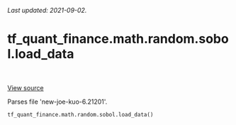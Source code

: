 <!--
This file is generated by a tool. Do not edit directly.
For open-source contributions the docs will be updated automatically.
-->

*Last updated: 2021-09-02.*

<div itemscope itemtype="http://developers.google.com/ReferenceObject">
<meta itemprop="name" content="tf_quant_finance.math.random.sobol.load_data" />
<meta itemprop="path" content="Stable" />
</div>

# tf_quant_finance.math.random.sobol.load_data

<!-- Insert buttons and diff -->

<table class="tfo-notebook-buttons tfo-api" align="left">
</table>

<a target="_blank" href="https://github.com/google/tf-quant-finance/blob/master/tf_quant_finance/math/random_ops/sobol/sobol_impl.py">View source</a>



Parses file 'new-joe-kuo-6.21201'.

```python
tf_quant_finance.math.random.sobol.load_data()
```



<!-- Placeholder for "Used in" -->

